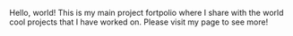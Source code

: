 Hello, world!
This is my main project fortpolio where I share with the world cool projects that I have worked on.
Please visit my page to see more!
